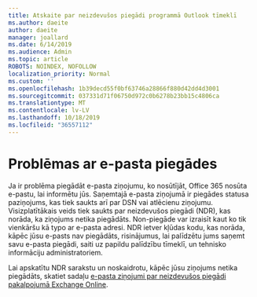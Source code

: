 ```yaml
---
title: Atskaite par neizdevušos piegādi programmā Outlook tīmeklī
ms.author: daeite
author: daeite
manager: joallard
ms.date: 6/14/2019
ms.audience: Admin
ms.topic: article
ROBOTS: NOINDEX, NOFOLLOW
localization_priority: Normal
ms.custom: ''
ms.openlocfilehash: 1b39decd55f0bf63746a28866f880d42dd4d3001
ms.sourcegitcommit: 037331d71f06750d972c0b6278b23bb15c4806ca
ms.translationtype: MT
ms.contentlocale: lv-LV
ms.lasthandoff: 10/18/2019
ms.locfileid: "36557112"
---
```

# <a name="issues-with-email-delivery"></a>Problēmas ar e-pasta piegādes

Ja ir problēma piegādāt e-pasta ziņojumu, ko nosūtījāt, Office 365 nosūta e-pastu, lai informētu jūs. Saņemtajā e-pasta ziņojumā ir piegādes statusa paziņojums, kas tiek saukts arī par DSN vai atlēcienu ziņojumu. Visizplatītākais veids tiek saukts par neizdevušos piegādi (NDR), kas norāda, ka ziņojums netika piegādāts. Non-piegāde var izraisīt kaut ko tik vienkāršu kā typo ar e-pasta adresi. NDR ietver kļūdas kodu, kas norāda, kāpēc jūsu e-pasts nav piegādāts, risinājumus, lai palīdzētu jums saņemt savu e-pasta piegādi, saiti uz papildu palīdzību tīmeklī, un tehnisko informāciju administratoriem.

Lai apskatītu NDR sarakstu un noskaidrotu, kāpēc jūsu ziņojums netika piegādāts, skatiet sadaļu [e-pasta ziņojumi par neizdevušos piegādi pakalpojumā Exchange Online](https://docs.microsoft.com/exchange/mail-flow-best-practices/non-delivery-reports-in-exchange-online/non-delivery-reports-in-exchange-online).